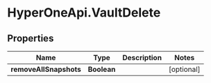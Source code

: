 # HyperOneApi.VaultDelete

## Properties

Name | Type | Description | Notes
------------ | ------------- | ------------- | -------------
**removeAllSnapshots** | **Boolean** |  | [optional] 


